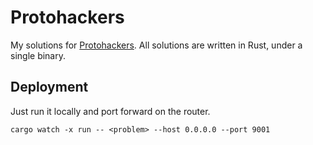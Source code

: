 # Protohackers

My solutions for [Protohackers](https://protohackers.com/). All solutions are written in Rust, under a single binary.

## Deployment

Just run it locally and port forward on the router.

```
cargo watch -x run -- <problem> --host 0.0.0.0 --port 9001
```
